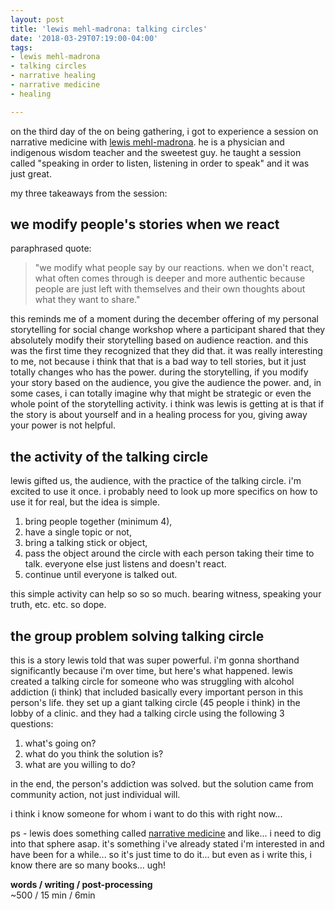 ```yaml
---
layout: post
title: 'lewis mehl-madrona: talking circles'
date: '2018-03-29T07:19:00-04:00'
tags:
- lewis mehl-madrona
- talking circles
- narrative healing
- narrative medicine
- healing

--- 
```


on the third day of the on being gathering, i got to experience a session on narrative medicine with [lewis mehl-madrona](http://www.mehl-madrona.com/). he is a physician and indigenous wisdom teacher and the sweetest guy. he taught a session called "speaking in order to listen, listening in order to speak" and it was just great. 

my three  takeaways from the session: 

## we modify people's stories when we react  

paraphrased quote: 
> "we modify what people say by our reactions. when we don't react, what often comes through is deeper and more authentic because people are just left with themselves and their own thoughts about what they want to share." 

this reminds me of a moment during the december offering of my personal storytelling for social change workshop where a participant shared that they absolutely modify their storytelling based on audience reaction. and this was the first time they recognized that they did that. it was really interesting to me, not because i think that that is a bad way to tell stories, but it just totally changes who has the power. during the storytelling, if you modify your story based on the audience, you give the audience the power. and, in some cases, i can totally imagine why that might be strategic or even the whole point of the storytelling activity. i think was lewis is getting at is that if the story is about yourself and in a healing process for you, giving away your power is not helpful. 

## the activity of the talking circle

lewis gifted us, the audience, with the practice of the talking circle. i'm excited to use it once. i probably need to look up more specifics on how to use it for real, but the idea is simple. 

1. bring people together (minimum 4), 
1. have a single topic or not, 
1. bring a talking stick or object, 
1. pass the object around the circle with each person taking their time to talk. everyone else just listens and doesn't react. 
1. continue until everyone is talked out. 

this simple activity can help so so so much. bearing witness, speaking your truth, etc. etc. so dope.

## the group problem solving talking circle

this is a story lewis told that was super powerful. i'm gonna shorthand significantly because i'm over time, but here's what happened. lewis created a talking circle for someone who was struggling with alcohol addiction (i think) that included basically every important person in this person's life. they set up a giant talking circle (45 people i think) in the lobby of a clinic. and they had a talking circle using the following 3 questions:

1. what's going on?
2. what do you think the solution is? 
3. what are you willing to do? 

in the end, the person's addiction was solved. but the solution came from community action, not just individual will. 

i think i know someone for whom i want to do this with right now... 

ps - lewis does something called [narrative medicine](http://www.mehl-madrona.com/PostgraduateTraining.html) and like... i need to dig into that sphere asap. it's something i've already stated i'm interested in and have been for a while... so it's just time to do it... but even as i write this, i know there are so many books... ugh!

<!-- hyperlink bank -->


<!-- &#042; = asterisk -->
<!-- &#039; = single quote '-->

**words / writing / post-processing**  
~500 / 15 min / 6min